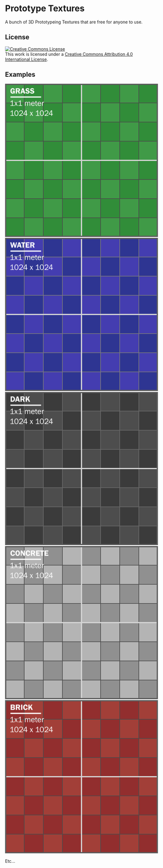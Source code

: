 # Prototype Textures

A bunch of 3D Prototypeing Textures that are free for anyone to use.

## License

<a rel="license" href="http://creativecommons.org/licenses/by/4.0/"><img alt="Creative Commons License" style="border-width:0" src="https://i.creativecommons.org/l/by/4.0/88x31.png" /></a><br />This work is licensed under a <a rel="license" href="http://creativecommons.org/licenses/by/4.0/">Creative Commons Attribution 4.0 International License</a>.


## Examples
![Grass](png/grass.png)
![Water](png/water.png)
![Dark](png/dark.png)
![Concrete](png/concrete.png)
![Brick](png/brick.png)

Etc...

